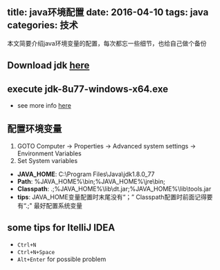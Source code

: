 title: java环境配置
date: 2016-04-10
tags: java
categories: 技术
---
本文简要介绍java环境变量的配置，每次都忘一些细节，也给自己做个备份
<!--more-->
## Download jdk [here](http://www.oracle.com/technetwork/java/javase/downloads/jdk8-downloads-2133151.html)
## execute jdk-8u77-windows-x64.exe
- see more info [here](http://docs.oracle.com/javase/8/docs/)

## 配置环境变量

1. GOTO Computer -> Properties -> Advanced system settings -> Environment Variables
2. Set System variables
- **JAVA_HOME**: C:\Program Files\Java\jdk1.8.0_77
- **Path**: %JAVA_HOME%\bin;%JAVA_HOME%\jre\bin;
- **Classpath**: .;%JAVA_HOME%\lib\dt.jar;%JAVA_HOME%\lib\tools.jar
- **tips**: JAVA_HOME变量配置时末尾没有“；”
Classpath配置时前面记得要有“.;"
最好配置系统变量

## some tips for ItelliJ IDEA
- `Ctrl+N`
- `Ctrl+N+Space`
- `Alt+Enter` for possible problem